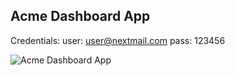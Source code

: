 ## Acme Dashboard App

Credentials:
user: user@nextmail.com
pass: 123456

![Acme Dashboard App ](public/dashboard.avif)
